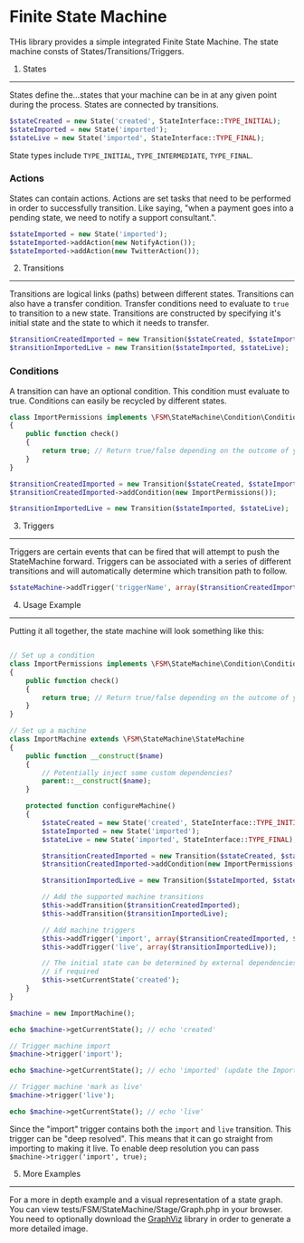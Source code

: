 Finite State Machine
====================

THis library provides a simple integrated Finite State Machine. The state machine consts of States/Transitions/Triggers.


1. States
---------

States define the...states that your machine can be in at any given point during the process. States are connected by transitions.

``` php
$stateCreated = new State('created', StateInterface::TYPE_INITIAL);
$stateImported = new State('imported');
$stateLive = new State('imported', StateInterface::TYPE_FINAL);
```

State types include `TYPE_INITIAL`, `TYPE_INTERMEDIATE`, `TYPE_FINAL`.

### Actions

States can contain actions. Actions are set tasks that need to be performed in order to successfully transition. Like saying, "when a payment goes
into a pending state, we need to notify a support consultant.".

``` php
$stateImported = new State('imported');
$stateImported->addAction(new NotifyAction());
$stateImported->addAction(new TwitterAction());
```

2. Transitions
--------------

Transitions are logical links (paths) between different states. Transitions can also have a transfer condition. Transfer conditions
need to evaluate to `true` to transition to a new state. Transitions are constructed by specifying it's initial state and the state to
which it needs to transfer.

``` php
$transitionCreatedImported = new Transition($stateCreated, $stateImported);
$transitionImportedLive = new Transition($stateImported, $stateLive);
```

### Conditions

A transition can have an optional condition. This condition must evaluate to true. Conditions can easily be recycled by different states.

``` php
class ImportPermissions implements \FSM\StateMachine\Condition\ConditionInterface
{
    public function check()
    {
        return true; // Return true/false depending on the outcome of your condition
    }
}

$transitionCreatedImported = new Transition($stateCreated, $stateImported);
$transitionCreatedImported->addCondition(new ImportPermissions());

$transitionImportedLive = new Transition($stateImported, $stateLive);
```

3. Triggers
-----------

Triggers are certain events that can be fired that will attempt to push the StateMachine forward. Triggers can be associated with
a series of different transitions and will automatically determine which transition path to follow.

``` php
$stateMachine->addTrigger('triggerName', array($transitionCreatedImported, $transitionImportedLive));
```

4. Usage Example
----------------

Putting it all together, the state machine will look something like this:

``` php

// Set up a condition
class ImportPermissions implements \FSM\StateMachine\Condition\ConditionInterface
{
    public function check()
    {
        return true; // Return true/false depending on the outcome of your condition
    }
}

// Set up a machine
class ImportMachine extends \FSM\StateMachine\StateMachine
{
    public function __construct($name)
    {
        // Potentially inject some custom dependencies?
        parent::__construct($name);
    }

    protected function configureMachine()
    {
        $stateCreated = new State('created', StateInterface::TYPE_INITIAL);
        $stateImported = new State('imported');
        $stateLive = new State('imported', StateInterface::TYPE_FINAL);

        $transitionCreatedImported = new Transition($stateCreated, $stateImported);
        $transitionCreatedImported->addCondition(new ImportPermissions());

        $transitionImportedLive = new Transition($stateImported, $stateLive);

        // Add the supported machine transitions
        $this->addTransition($transitionCreatedImported);
        $this->addTransition($transitionImportedLive);

        // Add machine triggers
        $this->addTrigger('import', array($transitionCreatedImported, $transitionImportedLive));
        $this->addTrigger('live', array($transitionImportedLive));

        // The initial state can be determined by external dependencies
        // if required
        $this->setCurrentState('created');
    }
}

$machine = new ImportMachine();

echo $machine->getCurrentState(); // echo 'created'

// Trigger machine import
$machine->trigger('import');

echo $machine->getCurrentState(); // echo 'imported' (update the ImportPermissions return to false will echo 'created')

// Trigger machine 'mark as live'
$machine->trigger('live');

echo $machine->getCurrentState(); // echo 'live'

```

Since the "import" trigger contains both the `import` and `live` transition. This trigger can be "deep resolved". This means
that it can go straight from importing to making it live. To enable deep resolution you can pass `$machine->trigger('import', true);`


5. More Examples
----------------

For a more in depth example and a visual representation of a state graph. You can view tests/FSM/StateMachine/Stage/Graph.php in your browser. You need to
optionally download the [GraphViz](http://www.graphviz.org/) library in order to generate a more detailed image.